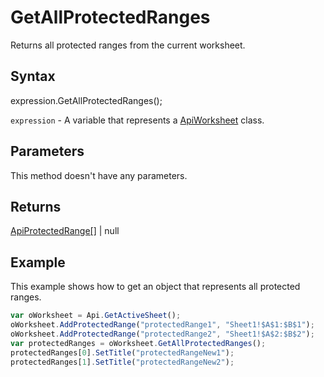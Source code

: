 # GetAllProtectedRanges

Returns all protected ranges from the current worksheet.

## Syntax

expression.GetAllProtectedRanges();

`expression` - A variable that represents a [ApiWorksheet](../ApiWorksheet.md) class.

## Parameters

This method doesn't have any parameters.

## Returns

[ApiProtectedRange[]](../../ApiProtectedRange/ApiProtectedRange.md) | null

## Example

This example shows how to get an object that represents all protected ranges.

```javascript
var oWorksheet = Api.GetActiveSheet();
oWorksheet.AddProtectedRange("protectedRange1", "Sheet1!$A$1:$B$1");
oWorksheet.AddProtectedRange("protectedRange2", "Sheet1!$A$2:$B$2");
var protectedRanges = oWorksheet.GetAllProtectedRanges();
protectedRanges[0].SetTitle("protectedRangeNew1");
protectedRanges[1].SetTitle("protectedRangeNew2");
```
